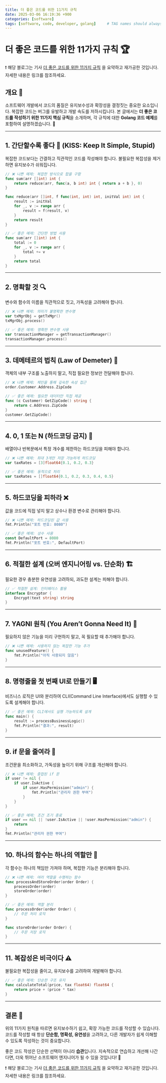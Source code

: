 ```yaml
---
title: 더 좋은 코드를 위한 11가지 규칙 
date: 2025-03-06 16:19:36 +900
categories: [software]
tags: [software, code, developer, golang]     # TAG names should always be lowercase
---
```


# 더 좋은 코드를 위한 11가지 규칙 🏆
❗️ 해당 블로그는 기사 
[더 좋은 코드를 위한 11가지 규칙](https://www.itworld.co.kr/article/3838073/더-좋은-코드를-위한-11가지-규칙.html) 을 요약하고 재가공한 것입니다.  
자세한 내용은 링크를 참조하세요.

## 개요 📌

소프트웨어 개발에서 코드의 품질은 유지보수성과 확장성을 결정짓는 중요한 요소입니다. 복잡한 코드는 버그를 유발하고 개발 속도를 저하시킵니다. 본 글에서는 **더 좋은 코드를 작성하기 위한 11가지 핵심 규칙**을 소개하며, 각 규칙에 대한 **Golang 코드 예제**를 포함하여 설명하겠습니다. 🚀

---

## 1. 간단할수록 좋다 🧹 (KISS: Keep It Simple, Stupid)

복잡한 코드보다는 간결하고 직관적인 코드를 작성해야 합니다. 불필요한 복잡성을 제거하면 유지보수가 쉬워집니다.

```go
// ❌ 나쁜 예제: 복잡한 방식으로 합을 구함
func sum(arr []int) int {
    return reduce(arr, func(a, b int) int { return a + b }, 0)
}

func reduce(arr []int, f func(int, int) int, initVal int) int {
    result := initVal
    for _, v := range arr {
        result = f(result, v)
    }
    return result
}

// ✅ 좋은 예제: 간단한 방법 사용
func sum(arr []int) int {
    total := 0
    for _, v := range arr {
        total += v
    }
    return total
}
```

---

## 2. 명확할 것 🔍

변수와 함수의 이름을 직관적으로 짓고, 가독성을 고려해야 합니다.

```go
// ❌ 나쁜 예제: 의미가 불명확한 변수명
var txMgrObj = getTxMgr()
txMgrObj.process()

// ✅ 좋은 예제: 명확한 변수명 사용
var transactionManager = getTransactionManager()
transactionManager.process()
```

---

## 3. 데메테르의 법칙 (Law of Demeter) 📏

객체의 내부 구조를 노출하지 말고, 직접 필요한 정보만 전달해야 합니다.

```go
// ❌ 나쁜 예제: 체인을 통해 깊숙한 속성 접근
order.Customer.Address.ZipCode

// ✅ 좋은 예제: 필요한 데이터만 직접 제공
func (c Customer) GetZipCode() string {
    return c.Address.ZipCode
}
customer.GetZipCode()
```

---

## 4. 0, 1 또는 N (하드코딩 금지) 🔢

배열이나 반복문에서 특정 개수를 제한하는 하드코딩을 피해야 합니다.

```go
// ❌ 나쁜 예제: 최대 3개만 저장 가능하게 하드코딩
var taxRates = [3]float64{0.1, 0.2, 0.3}

// ✅ 좋은 예제: 동적으로 처리
var taxRates = []float64{0.1, 0.2, 0.3, 0.4, 0.5}
```

---

## 5. 하드코딩을 피하라 ❌

값을 코드에 직접 넣지 말고 상수나 환경 변수로 관리해야 합니다.

```go
// ❌ 나쁜 예제: 하드코딩된 값 사용
fmt.Println("포트 번호: 8080")

// ✅ 좋은 예제: 상수 사용
const DefaultPort = 8080
fmt.Println("포트 번호:", DefaultPort)
```

---

## 6. 적절한 설계 (오버 엔지니어링 vs. 단순화) 🏗️

필요한 경우 충분한 유연성을 고려하되, 과도한 설계는 피해야 합니다.

```go
// ✅ 적절한 설계: 인터페이스 활용
interface Encryptor {
    Encrypt(text string) string
}
```

---

## 7. YAGNI 원칙 (You Aren’t Gonna Need It) 🚫

필요하지 않은 기능을 미리 구현하지 말고, 꼭 필요할 때 추가해야 합니다.

```go
// ❌ 나쁜 예제: 사용하지 않는 복잡한 기능 추가
func unusedFeature() {
    fmt.Println("아직 사용되지 않음")
}
```

---

## 8. 명령줄을 첫 번째 UI로 만들기 🖥️

비즈니스 로직은 UI와 분리하여 CLI(Command Line Interface)에서도 실행할 수 있도록 설계해야 합니다.

```go
// ✅ 좋은 예제: CLI에서도 실행 가능하도록 설계
func main() {
    result := processBusinessLogic()
    fmt.Println("결과:", result)
}
```

---

## 9. if 문을 줄여라 🔀

조건문을 최소화하고, 가독성을 높이기 위해 구조를 개선해야 합니다.

```go
// ❌ 나쁜 예제: 중첩된 if 문
if user != nil {
    if user.IsActive {
        if user.HasPermission("admin") {
            fmt.Println("관리자 권한 부여")
        }
    }
}

// ✅ 좋은 예제: 조건 조기 종료
if user == nil || !user.IsActive || !user.HasPermission("admin") {
    return
}
fmt.Println("관리자 권한 부여")
```

---

## 10. 하나의 함수는 하나의 역할만 🎯

각 함수는 하나의 책임만 가져야 하며, 복잡한 기능은 분리해야 합니다.

```go
// ❌ 나쁜 예제: 여러 역할을 수행하는 함수
func processAndStoreOrder(order Order) {
    processOrder(order)
    storeOrder(order)
}

// ✅ 좋은 예제: 역할 분리
func processOrder(order Order) {
    // 주문 처리 로직
}

func storeOrder(order Order) {
    // 주문 저장 로직
}
```

---

## 11. 복잡성은 비극이다 ⚠️

불필요한 복잡성을 줄이고, 유지보수를 고려하여 개발해야 합니다.

```go
// ✅ 좋은 예제: 단순한 구조 유지
func calculateTotal(price, tax float64) float64 {
    return price + (price * tax)
}
```

---

## 결론 🎯

위의 11가지 원칙을 따르면 유지보수하기 쉽고, 확장 가능한 코드를 작성할 수 있습니다. 코드를 작성할 때 항상 **단순함, 명확성, 유연성**을 고려하고, 다른 개발자가 쉽게 이해할 수 있도록 작성하는 것이 중요합니다.

좋은 코드 작성은 단순한 선택이 아니라 **습관**입니다. 지속적으로 연습하고 개선해 나간다면, 더욱 뛰어난 소프트웨어 엔지니어가 될 수 있을 것입니다! 🚀



❗️ 해당 블로그는 기사 
[더 좋은 코드를 위한 11가지 규칙](https://www.itworld.co.kr/article/3838073/더-좋은-코드를-위한-11가지-규칙.html) 을 요약하고 재가공한 것입니다.  
자세한 내용은 링크를 참조하세요.
